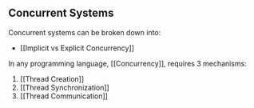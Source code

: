## Concurrent Systems 
Concurrent systems can be broken down into:
- [[Implicit vs Explicit Concurrency]]


In any programming language, [[Concurrency]], requires 3 mechanisms:
1. [[Thread Creation]]
2. [[Thread Synchronization]]
3. [[Thread Communication]]